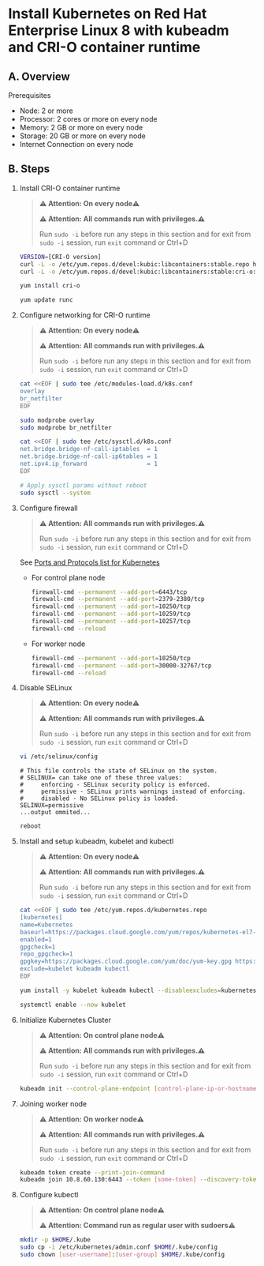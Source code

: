 # Install Kubernetes on Red Hat Enterprise Linux 8 with kubeadm and CRI-O container runtime

## A. Overview

Prerequisites

* Node: 2 or more
* Processor: 2 cores or more on every node
* Memory: 2 GB or more on every node
* Storage: 20 GB or more on every node
* Internet Connection on every node

## B. Steps

1. Install CRI-O container runtime

   > **⚠️ Attention: On every node⚠️**
   >
   > **⚠️ Attention: All commands run with privileges.⚠️**
   >
   > Run `sudo -i` before run any steps in this section and for exit from `sudo -i` session, run `exit` command or Ctrl+D

    ```bash
    VERSION=[CRI-O version]
    curl -L -o /etc/yum.repos.d/devel:kubic:libcontainers:stable.repo https://download.opensuse.org/repositories/devel:/kubic:/libcontainers:/stable/CentOS_8/devel:kubic:libcontainers:stable.repo
    curl -L -o /etc/yum.repos.d/devel:kubic:libcontainers:stable:cri-o:$VERSION.repo https://download.opensuse.org/repositories/devel:kubic:libcontainers:stable:cri-o:$VERSION/CentOS_8/devel:kubic:libcontainers:stable:cri-o:$VERSION.repo

    yum install cri-o

    yum update runc
    ```

1. Configure networking for CRI-O runtime

   > **⚠️ Attention: On every node⚠️**
   >
   > **⚠️ Attention: All commands run with privileges.⚠️**
   >
   > Run `sudo -i` before run any steps in this section and for exit from `sudo -i` session, run `exit` command or Ctrl+D

    ```bash
    cat <<EOF | sudo tee /etc/modules-load.d/k8s.conf
    overlay
    br_netfilter
    EOF

    sudo modprobe overlay
    sudo modprobe br_netfilter

    cat <<EOF | sudo tee /etc/sysctl.d/k8s.conf
    net.bridge.bridge-nf-call-iptables  = 1
    net.bridge.bridge-nf-call-ip6tables = 1
    net.ipv4.ip_forward                 = 1
    EOF

    # Apply sysctl params without reboot
    sudo sysctl --system
    ```

1. Configure firewall

   > **⚠️ Attention: All commands run with privileges.⚠️**
   >
   > Run `sudo -i` before run any steps in this section and for exit from `sudo -i` session, run `exit` command or Ctrl+D

    See [Ports and Protocols list for Kubernetes](https://kubernetes.io/docs/reference/ports-and-protocols/)
   * For control plane node

     ```bash
     firewall-cmd --permanent --add-port=6443/tcp
     firewall-cmd --permanent --add-port=2379-2380/tcp
     firewall-cmd --permanent --add-port=10250/tcp
     firewall-cmd --permanent --add-port=10259/tcp
     firewall-cmd --permanent --add-port=10257/tcp
     firewall-cmd --reload
     ```

   * For worker node

      ```bash
      firewall-cmd --permanent --add-port=10250/tcp
      firewall-cmd --permanent --add-port=30000-32767/tcp
      firewall-cmd --reload
      ```

1. Disable SELinux

   > **⚠️ Attention: On every node⚠️**
   >
   > **⚠️ Attention: All commands run with privileges.⚠️**
   >
   > Run `sudo -i` before run any steps in this section and for exit from `sudo -i` session, run `exit` command or Ctrl+D

   ```bash
   vi /etc/selinux/config
   ```

   ```config
   # This file controls the state of SELinux on the system.
   # SELINUX= can take one of these three values:
   #     enforcing - SELinux security policy is enforced.
   #     permissive - SELinux prints warnings instead of enforcing.
   #     disabled - No SELinux policy is loaded.
   SELINUX=permissive
   ...output ommited...
   ```

   ```bash
   reboot
   ```

1. Install and setup kubeadm, kubelet and kubectl

   > **⚠️ Attention: On every node⚠️**
   >
   > **⚠️ Attention: All commands run with privileges.⚠️**
   >
   > Run `sudo -i` before run any steps in this section and for exit from `sudo -i` session, run `exit` command or Ctrl+D

   ```bash
   cat <<EOF | sudo tee /etc/yum.repos.d/kubernetes.repo
   [kubernetes]
   name=Kubernetes
   baseurl=https://packages.cloud.google.com/yum/repos/kubernetes-el7-\$basearch
   enabled=1
   gpgcheck=1
   repo_gpgcheck=1
   gpgkey=https://packages.cloud.google.com/yum/doc/yum-key.gpg https://packages.cloud.google.com/yum/doc/rpm-package-key.gpg
   exclude=kubelet kubeadm kubectl
   EOF

   yum install -y kubelet kubeadm kubectl --disableexcludes=kubernetes

   systemctl enable --now kubelet
   ```

1. Initialize Kubernetes Cluster

   > **⚠️ Attention: On control plane node⚠️**
   >
   > **⚠️ Attention: All commands run with privileges.⚠️**
   >
   > Run `sudo -i` before run any steps in this section and for exit from `sudo -i` session, run `exit` command or Ctrl+D

   ```bash
   kubeadm init --control-plane-endpoint [control-plane-ip-or-hostname]
   ```

1. Joining worker node

   > **⚠️ Attention: On worker node⚠️**
   >
   > **⚠️ Attention: All commands run with privileges.⚠️**
   >
   > Run `sudo -i` before run any steps in this section and for exit from `sudo -i` session, run `exit` command or Ctrl+D

   ```bash
   kubeadm token create --print-join-command
   kubeadm join 10.8.60.130:6443 --token [some-token] --discovery-token-ca-cert-hash [some-hash] --control-plane
   ```

1. Configure kubectl

   > **⚠️ Attention: On control plane node⚠️**
   >
   > **⚠️ Attention: Command run as regular user with sudoers⚠️**

   ```bash
   mkdir -p $HOME/.kube
   sudo cp -i /etc/kubernetes/admin.conf $HOME/.kube/config
   sudo chown [user-username]:[user-group] $HOME/.kube/config
   ```
